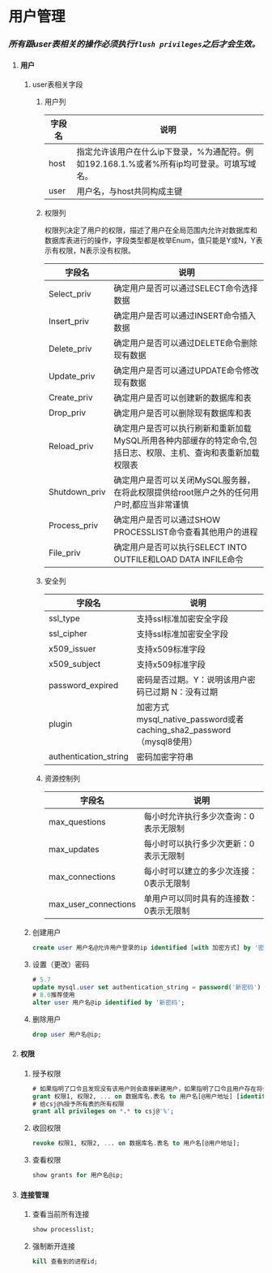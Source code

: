 # 用户管理

### *所有跟user表相关的操作必须执行`flush privileges`之后才会生效。*

1. #### 用户
   
   1. user表相关字段
      
      1. 用户列
         
         | 字段名  | 说明                                                    |
         | ---- | ----------------------------------------------------- |
         | host | 指定允许该用户在什么ip下登录，%为通配符。例如192.168.1.%或者%所有ip均可登录。可填写域名。 |
         | user | 用户名，与host共同构成主键                                       |
      
      2. 权限列
         
         权限列决定了用户的权限，描述了用户在全局范围内允许对数据库和数据库表进行的操作，字段类型都是枚举Enum，值只能是Y或N，Y表示有权限，N表示没有权限。
         
         | 字段名           | 说明                                                         |
         | ------------- | ---------------------------------------------------------- |
         | Select_priv   | 确定用户是否可以通过SELECT命令选择数据                                     |
         | Insert_priv   | 确定用户是否可以通过INSERT命令插入数据                                     |
         | Delete_priv   | 确定用户是否可以通过DELETE命令删除现有数据                                   |
         | Update_priv   | 确定用户是否可以通过UPDATE命令修改现有数据                                   |
         | Create_priv   | 确定用户是否可以创建新的数据库和表                                          |
         | Drop_priv     | 确定用户是否可以删除现有数据库和表                                          |
         | Reload_priv   | 确定用户是否可以执行刷新和重新加载MySQL所用各种内部缓存的特定命令,包括日志、权限、主机、查询和表重新加载权限表 |
         | Shutdown_priv | 确定用户是否可以关闭MySQL服务器，在将此权限提供给root账户之外的任何用户时,都应当非常谨慎          |
         | Process_priv  | 确定用户是否可以通过SHOW PROCESSLIST命令查看其他用户的进程                      |
         | File_priv     | 确定用户是否可以执行SELECT INTO OUTFILE和LOAD DATA INFILE命令           |
      
      3. 安全列
         
         | 字段名                   | 说明                                                         |
         | --------------------- | ---------------------------------------------------------- |
         | ssl_type              | 支持ssl标准加密安全字段                                              |
         | ssl_cipher            | 支持ssl标准加密安全字段                                              |
         | x509_issuer           | 支持x509标准字段                                                 |
         | x509_subject          | 支持x509标准字段                                                 |
         | password_expired      | 密码是否过期。Y：说明该用户密码已过期 N：没有过期                                 |
         | plugin                | 加密方式mysql_native_password或者caching_sha2_password（mysql8使用） |
         | authentication_string | 密码加密字符串                                                    |
      
      4. 资源控制列
         
         | 字段名                  | 说明                   |
         | -------------------- | -------------------- |
         | max_questions        | 每小时允许执行多少次查询：0表示无限制  |
         | max_updates          | 每小时可以执行多少次更新：0表示无限制  |
         | max_connections      | 每小时可以建立的多少次连接：0表示无限制 |
         | max_user_connections | 单用户可以同时具有的连接数：0表示无限制 |
   
   2. 创建用户
      
      ```sql
      create user 用户名@允许用户登录的ip identified [with 加密方式] by '密码';
      ```
   
   3. 设置（更改）密码
      
      ```sql
      # 5.7
      update mysql.user set authentication_string = password('新密码') where user = '用户名';
      # 8.0推荐使用
      alter user 用户名@ip identified by '新密码';
      ```
   
   4. 删除用户
      
      ```sql
      drop user 用户名@ip;
      ```

2. #### 权限
   
   1. 授予权限
      
      ```sql
      # 如果指明了口令且发现没有该用户则会直接新建用户，如果指明了口令且用户存在将会修改密码。如果不指明用户地址，默认为%。
      grant 权限1, 权限2, ... on 数据库名.表名 to 用户名[@用户地址] [identified by '口令'];
      # 给csj@%授予所有表的所有权限
      grant all privileges on *.* to csj@'%';
      ```
   
   2. 收回权限
      
      ```sql
      revoke 权限1, 权限2, ... on 数据库名.表名 to 用户名[@用户地址];
      ```
   
   3. 查看权限
      
      ```sql
      show grants for 用户名@ip;
      ```

3. #### 连接管理
   
   1. 查看当前所有连接
      
      ```sql
      show processlist;
      ```
   
   2. 强制断开连接
      
      ```sql
      kill 查看到的进程id;
      ```
